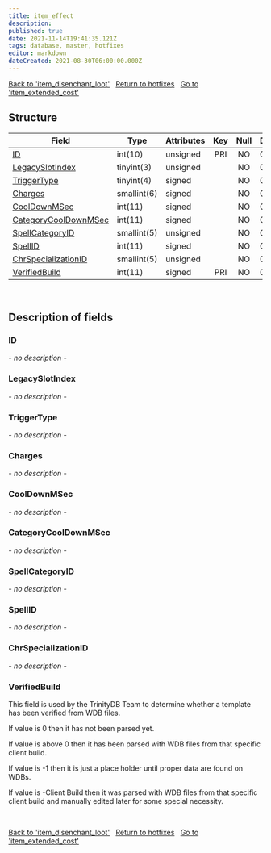 ```yaml
---
title: item_effect
description: 
published: true
date: 2021-11-14T19:41:35.121Z
tags: database, master, hotfixes
editor: markdown
dateCreated: 2021-08-30T06:00:00.000Z
---
```


<a href="https://dev.trinitycore.info/en/database/master/hotfixes/item_disenchant_loot" class="mt-5 v-btn v-btn--depressed v-btn--flat v-btn--outlined theme--light v-size--default darkblue--text text--lighten-3"><span class="v-btn__content"><i aria-hidden="true" class="v-icon notranslate v-icon--left mdi mdi-arrow-left theme--light"></i><span>Back to 'item_disenchant_loot'</span></span></a>&nbsp;&nbsp;&nbsp;<a href="https://dev.trinitycore.info/en/database/master/hotfixes/home" class="mt-5 v-btn v-btn--depressed v-btn--flat v-btn--outlined theme--light v-size--default darkblue--text text--lighten-3"><span class="v-btn__content"><i aria-hidden="true" class="v-icon notranslate v-icon--left mdi mdi-home-outline theme--light"></i><span>Return to hotfixes</span></span></a>&nbsp;&nbsp;&nbsp;<a href="https://dev.trinitycore.info/en/database/master/hotfixes/item_extended_cost" class="mt-5 v-btn v-btn--depressed v-btn--flat v-btn--outlined theme--light v-size--default darkblue--text text--lighten-3"><span class="v-btn__content"><span>Go to 'item_extended_cost'</span><i aria-hidden="true" class="v-icon notranslate v-icon--right mdi mdi-arrow-right theme--light"></i></span></a>

## Structure

| Field | Type | Attributes | Key | Null | Default | Extra | Comment |
| --- | --- | --- | :---: | :---: | --- | --- | --- |
| [ID](#id) | int(10) | unsigned | PRI | NO | 0 |  |  |
| [LegacySlotIndex](#legacyslotindex) | tinyint(3) | unsigned |  | NO | 0 |  |  |
| [TriggerType](#triggertype) | tinyint(4) | signed |  | NO | 0 |  |  |
| [Charges](#charges) | smallint(6) | signed |  | NO | 0 |  |  |
| [CoolDownMSec](#cooldownmsec) | int(11) | signed |  | NO | 0 |  |  |
| [CategoryCoolDownMSec](#categorycooldownmsec) | int(11) | signed |  | NO | 0 |  |  |
| [SpellCategoryID](#spellcategoryid) | smallint(5) | unsigned |  | NO | 0 |  |  |
| [SpellID](#spellid) | int(11) | signed |  | NO | 0 |  |  |
| [ChrSpecializationID](#chrspecializationid) | smallint(5) | unsigned |  | NO | 0 |  |  |
| [VerifiedBuild](#verifiedbuild) | int(11) | signed | PRI | NO | 0 |  |  |
&nbsp;
## Description of fields

### ID
*- no description -*
&nbsp;

### LegacySlotIndex
*- no description -*
&nbsp;

### TriggerType
*- no description -*
&nbsp;

### Charges
*- no description -*
&nbsp;

### CoolDownMSec
*- no description -*
&nbsp;

### CategoryCoolDownMSec
*- no description -*
&nbsp;

### SpellCategoryID
*- no description -*
&nbsp;

### SpellID
*- no description -*
&nbsp;

### ChrSpecializationID
*- no description -*
&nbsp;

### VerifiedBuild
This field is used by the TrinityDB Team to determine whether a template has been verified from WDB files.

If value is 0 then it has not been parsed yet.

If value is above 0 then it has been parsed with WDB files from that specific client build.

If value is -1 then it is just a place holder until proper data are found on WDBs.

If value is -Client Build then it was parsed with WDB files from that specific client build and manually edited later for some special necessity.

&nbsp;

<a href="https://dev.trinitycore.info/en/database/master/hotfixes/item_disenchant_loot" class="mt-5 v-btn v-btn--depressed v-btn--flat v-btn--outlined theme--light v-size--default darkblue--text text--lighten-3"><span class="v-btn__content"><i aria-hidden="true" class="v-icon notranslate v-icon--left mdi mdi-arrow-left theme--light"></i><span>Back to 'item_disenchant_loot'</span></span></a>&nbsp;&nbsp;&nbsp;<a href="https://dev.trinitycore.info/en/database/master/hotfixes/home" class="mt-5 v-btn v-btn--depressed v-btn--flat v-btn--outlined theme--light v-size--default darkblue--text text--lighten-3"><span class="v-btn__content"><i aria-hidden="true" class="v-icon notranslate v-icon--left mdi mdi-home-outline theme--light"></i><span>Return to hotfixes</span></span></a>&nbsp;&nbsp;&nbsp;<a href="https://dev.trinitycore.info/en/database/master/hotfixes/item_extended_cost" class="mt-5 v-btn v-btn--depressed v-btn--flat v-btn--outlined theme--light v-size--default darkblue--text text--lighten-3"><span class="v-btn__content"><span>Go to 'item_extended_cost'</span><i aria-hidden="true" class="v-icon notranslate v-icon--right mdi mdi-arrow-right theme--light"></i></span></a>

